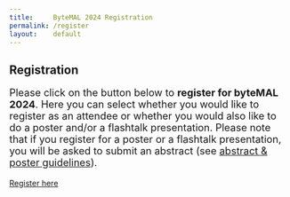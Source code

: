 ```yaml
---
title:     ByteMAL 2024 Registration
permalink: /register
layout:    default
---
```


<div class="jumbotron p-5" style="text-align: left">
  <h2><b>Registration</b></h2>
  <p style = "font-size: 18px">Please click on the button below to <b>register for byteMAL 2024</b>. Here you can select whether you would like to register as an attendee or whether you would also like to do a poster and/or a flashtalk presentation. Please note that if you register for a poster or a flashtalk presentation, you will be asked to submit an abstract (see <a href="/bytemal-2024/submit"> abstract & poster guidelines</a>). </p>
<a class="btn btn-primary btn-lg my-3" href="test" target="_blank" role="button">Register here</a>
</div>

<!-- href="https://docs.google.com/forms/d/e/1FAIpQLSd-s96MgwVAvE0VqYHz958qzQOD2KQKyeWYGk1AoKYIlsd8-g/viewform?usp=sf_link"  -->
